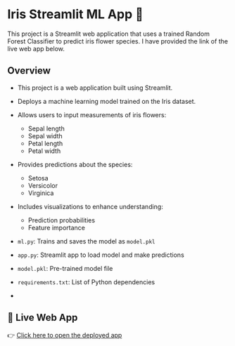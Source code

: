 # Iris Streamlit ML App 🌸
This project is a Streamlit web application that uses a trained Random Forest Classifier to predict iris flower species. I have provided the link of the live web app below.

## Overview
- This project is a web application built using Streamlit.
- Deploys a machine learning model trained on the Iris dataset.
- Allows users to input measurements of iris flowers:
  - Sepal length
  - Sepal width
  - Petal length
  - Petal width
- Provides predictions about the species:
  - Setosa
  - Versicolor
  - Virginica
- Includes visualizations to enhance understanding:
  - Prediction probabilities
  - Feature importance

- `ml.py`: Trains and saves the model as `model.pkl`
- `app.py`: Streamlit app to load model and make predictions
- `model.pkl`: Pre-trained model file
- `requirements.txt`: List of Python dependencies
- 
## 🔗 Live Web App

👉 [Click here to open the deployed app](https://celebal-assignment-07-yghx48bsawowen7j84gkcc.streamlit.app/)


